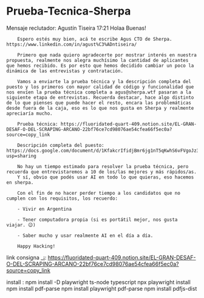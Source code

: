 # Prueba-Tecnica-Sherpa


Mensaje reclutador:
    Agustín Tiseira 17:21
        Holaa Buenas!

        Espero estés muy bien, acá te escribe Agus CTO de Sherpa. https://www.linkedin.com/in/agust%C3%ADntiseira/

        Primero que nada quiero agradecerte por mostrar interés en nuestra propuesta, realmente nos alegra muchísimo la cantidad de aplicantes que hemos recibido. Es por esto que hemos decidido cambiar un poco la dinámica de las entrevistas y contratación.

        Vamos a enviarte la prueba técnica y la descripción completa del puesto y los primeros con mayor calidad de código y funcionalidad que nos envíen la prueba técnica completa a agus@sherpa.wtf pasaran a la siguiente etapa de entrevistas. Recuerda destacar, hace algo distinto de lo que pienses que puede hacer el resto, encara las problemáticas desde fuera de la caja, eso es lo que nos gusta en Sherpa y realmente apreciaría mucho.

        Prueba técnica: https://fluoridated-quart-409.notion.site/EL-GRAN-DESAF-O-DEL-SCRAPING-ARCANO-22bf76ce7cd98076ae54cfea66f5ec0a?source=copy_link

        Descripción completa del puesto: https://docs.google.com/document/d/1KfakcrIfidjBmr6jg1nT5qKwhS6vFVgoJz3KgEhLCEo/edit?usp=sharing

        No hay un tiempo estimado para resolver la prueba técnica, pero recuerda que entrevistaremos a 10 de los/las mejores y más rápidos/as.
        Y sí, obvio que podés usar AI en todo lo que quieras, eso hacemos en sherpa.

        Con el fin de no hacer perder tiempo a los candidatos que no cumplen con los requisitos, los recuerdo:

        - Vivir en Argentina

        - Tener computadora propia (si es portátil mejor, nos gusta viajar. 😉)

        - Saber mucho y usar realmente AI en el día a día.

        Happy Hacking!


link consigna _¡: https://fluoridated-quart-409.notion.site/EL-GRAN-DESAF-O-DEL-SCRAPING-ARCANO-22bf76ce7cd98076ae54cfea66f5ec0a?source=copy_link


install :
    npm install -D playwright ts-node typescript
    npx playwright install
    npm install pdf-parse
    npm install playwright pdf-parse
    npm install pdfjs-dist